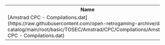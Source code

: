 <table>
<tr><th>Name</th><th>Size</th></tr>
<tr><td>[Amstrad CPC - Compilations.dat](https://raw.githubusercontent.com/open-retrogaming-archive/dat-catalog/main/root/basic/TOSEC/Amstrad/CPC/Compilations/Amstrad CPC - Compilations.dat)</td><td>251427</td></tr>
</table>
